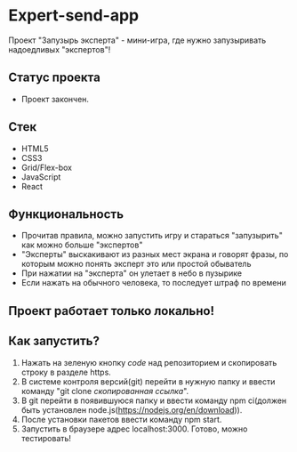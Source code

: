 # Expert-send-app
Проект "Запузырь эксперта" - мини-игра, где нужно запузыривать надоедливых "экспертов"!

## Статус проекта
- Проект закончен.

## Стек
- HTML5
- CSS3
- Grid/Flex-box
- JavaScript
- React

## Функциональность
- Прочитав правила, можно запустить игру и стараться "запузырить" как можно больше "экспертов"
- "Эксперты" выскакивают из разных мест экрана и говорят фразы, по которым можно понять эксперт это или простой обыватель
- При нажатии на "эксперта" он улетает в небо в пузырике
- Если нажать на обычного человека, то последует штраф по времени

## Проект работает только локально!
## Как запустить?
1) Нажать на зеленую кнопку *code* над репозиторием и скопировать строку в разделе https.
2) В системе контроля версий(git) перейти в нужную папку и ввести команду "git clone *скопированная ссылка*".
3) В git перейти в появившуюся папку и ввести команду npm ci(должен быть установлен node.js(https://nodejs.org/en/download)).
4) После установки пакетов ввести команду npm start.
5) Запустить в браузере адрес localhost:3000. Готово, можно тестировать!